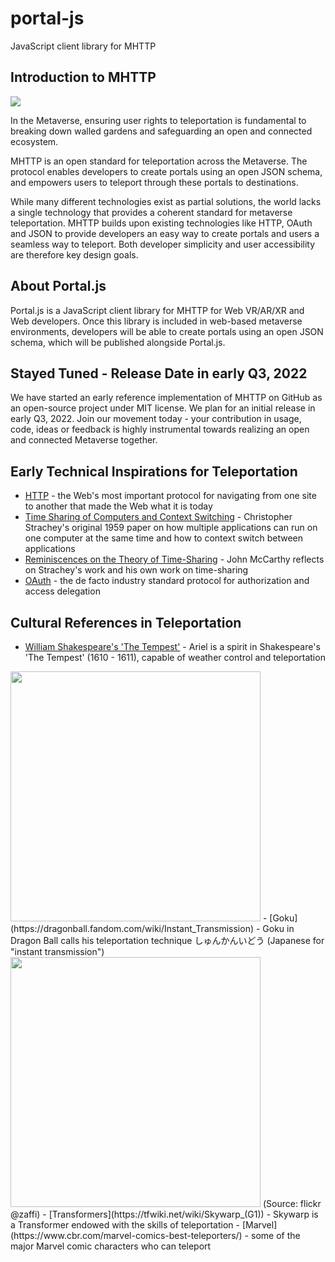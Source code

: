 # portal-js
JavaScript client library for MHTTP

## Introduction to MHTTP
![](https://mhttp.org/static/city_illustration-376f6d345168eb4ce028ccb214696d5a.jpg)




In the Metaverse, ensuring user rights to teleportation is fundamental to breaking down walled gardens and safeguarding an open and connected ecosystem.

MHTTP is an open standard for teleportation across the Metaverse. The protocol enables developers to create portals using an open JSON schema, and empowers users to teleport through these portals to destinations. 

While many different technologies exist as partial solutions, the world lacks a single technology that provides a coherent standard for metaverse teleportation. MHTTP builds upon existing technologies like HTTP, OAuth and JSON to provide developers an easy way to create portals and users a seamless way to teleport. Both developer simplicity and user accessibility are therefore key design goals.

## About Portal.js 
Portal.js is a JavaScript client library for MHTTP for Web VR/AR/XR and Web developers. Once this library is included in web-based metaverse environments, developers will be able to create portals using an open JSON schema, which will be published alongside Portal.js.

## Stayed Tuned - Release Date in early Q3, 2022
We have started an early reference implementation of MHTTP on GitHub as an open-source project under MIT license. We plan for an initial release in early Q3, 2022. Join our movement today - your contribution in usage, code, ideas or feedback is highly instrumental towards realizing an open and connected Metaverse together. 

## Early Technical Inspirations for Teleportation
- [HTTP](https://www.w3.org/Protocols/Specs.html) - the Web's most important protocol for navigating from one site to another that made the Web what it is today
- [Time Sharing of Computers and Context Switching](https://archive.org/details/large-fast-computers) - Christopher Strachey's original 1959 paper on how multiple applications can run on one computer at the same time and how to context switch between applications
- [Reminiscences on the Theory of Time-Sharing](http://jmc.stanford.edu/computing-science/timesharing.html) - John McCarthy reflects on Strachey's work and his own work on time-sharing
- [OAuth](https://datatracker.ietf.org/doc/html/rfc6749) - the de facto industry standard protocol for authorization and access delegation

## Cultural References in Teleportation
- [William Shakespeare's 'The Tempest'](https://www.w3.org/Protocols/Specs.html) - Ariel is a spirit in Shakespeare's 'The Tempest' (1610 - 1611), capable of weather control and teleportation
<img src="https://upload.wikimedia.org/wikipedia/commons/6/6a/William_Hamilton_Prospero_and_Ariel.jpg" height="400"/>
- [Goku](https://dragonball.fandom.com/wiki/Instant_Transmission) - Goku in Dragon Ball calls his teleportation technique しゅんかんいどう (Japanese for "instant transmission")
<img src="https://live.staticflickr.com/4085/5069151767_e842182cb1_k.jpg" width="400"/>
(Source: flickr @zaffi)
- [Transformers](https://tfwiki.net/wiki/Skywarp_(G1)) - Skywarp is a Transformer endowed with the skills of teleportation
- [Marvel](https://www.cbr.com/marvel-comics-best-teleporters/) - some of the major Marvel comic characters who can teleport
